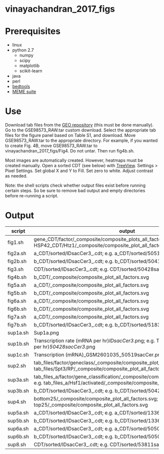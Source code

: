 # vinayachandran_2017_figs

# Prerequisites

* linux
* python 2.7
    * numpy
    * scipy
    * matplotlib
    * scikit-learn
* java
* perl
* [bedtools](http://bedtools.readthedocs.io/en/latest/content/installation.html)
* [MEME suite](http://meme-suite.org/doc/install.html?man_type=web)

# Use
Download tab files from the [GEO repository](https://www.ncbi.nlm.nih.gov/geo/query/acc.cgi?acc=GSE98573) (this must be done manually). Go to the GSE98573\_RAW.tar custom download. Select the appropriate tab files for the figure panel based on Table S1, and download. Move GSE98573\_RAW.tar to the appropriate directory. For example, if you wanted to create Fig. 4B, move GSE98573\_RAW.tar to vinayachandran\_2017\_figs/Fig4. Do not untar. Then run fig4b.sh. 

Most images are automatically created. However, heatmaps must be created manually. Open a sorted CDT (see below) with [TreeView](http://jtreeview.sourceforge.net/). Settings > Pixel Settings. Set global X and Y to Fill. Set zero to white. Adjust contrast as needed. 

Note: the shell scripts check whether output files exist before running certain steps. So be sure to remove bad output and empty directories before re-running a script.

# Output

script | output
--- | ---
fig1.sh | gene_CDT/factor/_composite/composite_plots_all_factors.svg; e.g. HSP42_CDT/Htz1/_composite/composite_plot_all_factors.svg
fig2a.sh | a_CDT/sorted/IDsacCer3_.cdt; e.g. a_CDT/sorted/50519sacCer3_.cdt
fig2b.sh | b_CDT/sorted/IDsacCer3_.cdt; e.g. b_CDT/sorted/50417sacCer3_.cdt
fig3.sh | CDT/sorted/IDsacCer3_.cdt; e.g. CDT/sorted/50428sacCer3_.cdt
fig4b.sh | b_CDT/_composite/composite_plot_all_factors.svg
fig5a.sh | a_CDT/_composite/composite_plot_all_factors.svg
fig5b.sh | b_CDT/_composite/composite_plot_all_factors.svg
fig6a.sh | a_CDT/_composite/composite_plot_all_factors.svg
fig6b.sh | b_CDT/_composite/composite_plot_all_factors.svg
fig7a.sh | a_CDT/_composite/composite_plot_all_factors.svg
fig7b.sh | b_CDT/sorted/IDsacCer3_.cdt; e.g. b_CDT/sorted/51831sacCer3_.cdt
sup1a.sh | Sup1a.png
sup1b.sh | Transcription rate (mRNA per hr)_IDsacCer3_.png; e.g. Transcription rate (mRNA per hr)_50428sacCer3_.png
sup1c.sh | Transcription (mRNA)_GSM2601035_50519sacCer.png
sup2.sh | tab_files/factor/geneclass/_composite/composite_plot_all_factors.svg; e.g. tab_files/Spt3/RP/_composite/composite_plot_all_factors.svg
sup3a.sh | tab_files_a/factor/gene_classification/_composite/composite_plot_all_factors.svg; e.g. tab_files_a/Hsf1/activated/_composite/composite_plot_all_factors.svg
sup3b.sh | b_CDT/sorted/IDsacCer3_.cdt; e.g. b_CDT/sorted/50428sacCer3_.cdt
sup4.sh | bottom25/_composite/composite_plot_all_factors.svg; top25/_composite/composite_plot_all_factors.svg
sup5a.sh | a_CDT/sorted/IDsacCer3_.cdt; e.g. a_CDT/sorted/13365sacCer3_.cdt
sup5b.sh | b_CDT/sorted/IDsacCer3_.cdt; e.g. b_CDT/sorted/13366sacCer3_.cdt 
sup6a.sh | a_CDT/sorted/IDsacCer3_.cdt; e.g. a_CDT/sorted/50501sacCer3_.cdt
sup6b.sh | b_CDT/sorted/IDsacCer3_.cdt; e.g. b_CDT/sorted/50503sacCer3_.cdt
sup8.sh | CDT/sorted/IDsacCer3_.cdt; e.g. CDT/sorted/53811sacCer3_.cdt

